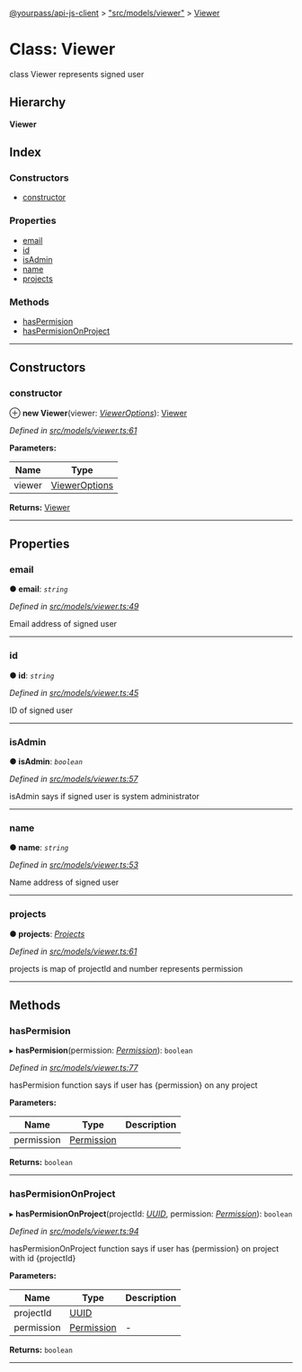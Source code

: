 [@yourpass/api-js-client](../README.md) > ["src/models/viewer"](../modules/_src_models_viewer_.md) > [Viewer](../classes/_src_models_viewer_.viewer.md)

# Class: Viewer

class Viewer represents signed user

## Hierarchy

**Viewer**

## Index

### Constructors

* [constructor](_src_models_viewer_.viewer.md#constructor)

### Properties

* [email](_src_models_viewer_.viewer.md#email)
* [id](_src_models_viewer_.viewer.md#id)
* [isAdmin](_src_models_viewer_.viewer.md#isadmin)
* [name](_src_models_viewer_.viewer.md#name)
* [projects](_src_models_viewer_.viewer.md#projects)

### Methods

* [hasPermision](_src_models_viewer_.viewer.md#haspermision)
* [hasPermisionOnProject](_src_models_viewer_.viewer.md#haspermisiononproject)

---

## Constructors

<a id="constructor"></a>

###  constructor

⊕ **new Viewer**(viewer: *[ViewerOptions](../interfaces/_src_models_viewer_.vieweroptions.md)*): [Viewer](_src_models_viewer_.viewer.md)

*Defined in [src/models/viewer.ts:61](https://github.com/yourpass/yourpass-api-js-client/blob/4c01e04/src/models/viewer.ts#L61)*

**Parameters:**

| Name | Type |
| ------ | ------ |
| viewer | [ViewerOptions](../interfaces/_src_models_viewer_.vieweroptions.md) |

**Returns:** [Viewer](_src_models_viewer_.viewer.md)

___

## Properties

<a id="email"></a>

###  email

**● email**: *`string`*

*Defined in [src/models/viewer.ts:49](https://github.com/yourpass/yourpass-api-js-client/blob/4c01e04/src/models/viewer.ts#L49)*

Email address of signed user

___
<a id="id"></a>

###  id

**● id**: *`string`*

*Defined in [src/models/viewer.ts:45](https://github.com/yourpass/yourpass-api-js-client/blob/4c01e04/src/models/viewer.ts#L45)*

ID of signed user

___
<a id="isadmin"></a>

###  isAdmin

**● isAdmin**: *`boolean`*

*Defined in [src/models/viewer.ts:57](https://github.com/yourpass/yourpass-api-js-client/blob/4c01e04/src/models/viewer.ts#L57)*

isAdmin says if signed user is system administrator

___
<a id="name"></a>

###  name

**● name**: *`string`*

*Defined in [src/models/viewer.ts:53](https://github.com/yourpass/yourpass-api-js-client/blob/4c01e04/src/models/viewer.ts#L53)*

Name address of signed user

___
<a id="projects"></a>

###  projects

**● projects**: *[Projects](../interfaces/_src_models_viewer_.projects.md)*

*Defined in [src/models/viewer.ts:61](https://github.com/yourpass/yourpass-api-js-client/blob/4c01e04/src/models/viewer.ts#L61)*

projects is map of projectId and number represents permission

___

## Methods

<a id="haspermision"></a>

###  hasPermision

▸ **hasPermision**(permission: *[Permission](../enums/_src_models_viewer_.permission.md)*): `boolean`

*Defined in [src/models/viewer.ts:77](https://github.com/yourpass/yourpass-api-js-client/blob/4c01e04/src/models/viewer.ts#L77)*

hasPermision function says if user has {permission} on any project

**Parameters:**

| Name | Type | Description |
| ------ | ------ | ------ |
| permission | [Permission](../enums/_src_models_viewer_.permission.md) |   |

**Returns:** `boolean`

___
<a id="haspermisiononproject"></a>

###  hasPermisionOnProject

▸ **hasPermisionOnProject**(projectId: *[UUID](../modules/_src_models_uuid_.md#uuid)*, permission: *[Permission](../enums/_src_models_viewer_.permission.md)*): `boolean`

*Defined in [src/models/viewer.ts:94](https://github.com/yourpass/yourpass-api-js-client/blob/4c01e04/src/models/viewer.ts#L94)*

hasPermisionOnProject function says if user has {permission} on project with id {projectId}

**Parameters:**

| Name | Type | Description |
| ------ | ------ | ------ |
| projectId | [UUID](../modules/_src_models_uuid_.md#uuid) |   |
| permission | [Permission](../enums/_src_models_viewer_.permission.md) |  \- |

**Returns:** `boolean`

___

